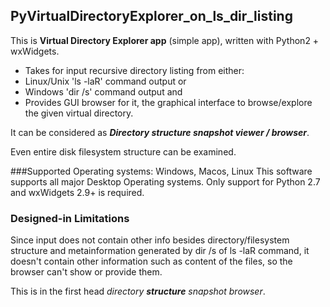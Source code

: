 ## PyVirtualDirectoryExplorer_on_ls_dir_listing
This is **Virtual Directory Explorer app** (simple app), written with Python2 + wxWidgets.

* Takes for input recursive directory listing from either:
 * Linux/Unix 'ls -laR' command output or 
 * Windows 'dir /s' command output and 
* Provides GUI browser for it, the graphical interface to browse/explore the given virtual directory.

It can be considered as **_Directory structure snapshot viewer / browser_**.

Even entire disk filesystem structure can be examined.

###Supported Operating systems: Windows, Macos, Linux
This software supports all major Desktop Operating systems. Only support for Python 2.7 and wxWidgets 2.9+ is required.

### Designed-in Limitations

Since input does not contain other info besides directory/filesystem structure and metainformation generated by dir /s of ls -laR command, it doesn't contain other information such as content of the files, so the browser can't show or provide them.

This is in the first head *directory **structure** snapshot browser*. 
